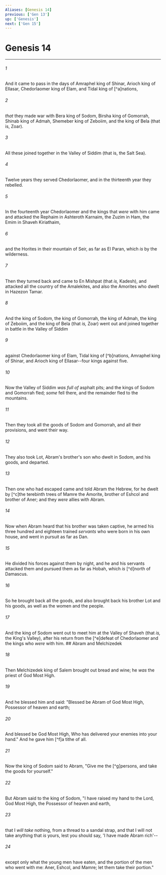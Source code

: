 ```yaml
---
Aliases: [Genesis 14]
previous: ['Gen 13']
up: ['Genesis']
next: ['Gen 15']
---
```

# Genesis 14

***


###### 1 
And it came to pass in the days of Amraphel king of Shinar, Arioch king of Ellasar, Chedorlaomer king of Elam, and Tidal king of [^a]nations, 

###### 2 
_that_ they made war with Bera king of Sodom, Birsha king of Gomorrah, Shinab king of Admah, Shemeber king of Zeboiim, and the king of Bela (that is, Zoar). 

###### 3 
All these joined together in the Valley of Siddim (that is, the Salt Sea). 

###### 4 
Twelve years they served Chedorlaomer, and in the thirteenth year they rebelled. 

###### 5 
In the fourteenth year Chedorlaomer and the kings that _were_ with him came and attacked the Rephaim in Ashteroth Karnaim, the Zuzim in Ham, the Emim in Shaveh Kiriathaim, 

###### 6 
and the Horites in their mountain of Seir, as far as El Paran, which _is_ by the wilderness. 

###### 7 
Then they turned back and came to En Mishpat (that _is,_ Kadesh), and attacked all the country of the Amalekites, and also the Amorites who dwelt in Hazezon Tamar. 

###### 8 
And the king of Sodom, the king of Gomorrah, the king of Admah, the king of Zeboiim, and the king of Bela (that _is,_ Zoar) went out and joined together in battle in the Valley of Siddim 

###### 9 
against Chedorlaomer king of Elam, Tidal king of [^b]nations, Amraphel king of Shinar, and Arioch king of Ellasar--four kings against five. 

###### 10 
Now the Valley of Siddim _was full of_ asphalt pits; and the kings of Sodom and Gomorrah fled; _some_ fell there, and the remainder fled to the mountains. 

###### 11 
Then they took all the goods of Sodom and Gomorrah, and all their provisions, and went their way. 

###### 12 
They also took Lot, Abram's brother's son who dwelt in Sodom, and his goods, and departed. 

###### 13 
Then one who had escaped came and told Abram the Hebrew, for he dwelt by [^c]the terebinth trees of Mamre the Amorite, brother of Eshcol and brother of Aner; and they _were_ allies with Abram. 

###### 14 
Now when Abram heard that his brother was taken captive, he armed his three hundred and eighteen trained _servants_ who were born in his own house, and went in pursuit as far as Dan. 

###### 15 
He divided his forces against them by night, and he and his servants attacked them and pursued them as far as Hobah, which _is_ [^d]north of Damascus. 

###### 16 
So he brought back all the goods, and also brought back his brother Lot and his goods, as well as the women and the people. 

###### 17 
And the king of Sodom went out to meet him at the Valley of Shaveh (that _is,_ the King's Valley), after his return from the [^e]defeat of Chedorlaomer and the kings who _were_ with him. ## Abram and Melchizedek 

###### 18 
Then Melchizedek king of Salem brought out bread and wine; he _was_ the priest of God Most High. 

###### 19 
And he blessed him and said: "Blessed be Abram of God Most High, Possessor of heaven and earth; 

###### 20 
And blessed be God Most High, Who has delivered your enemies into your hand." And he gave him [^f]a tithe of all. 

###### 21 
Now the king of Sodom said to Abram, "Give me the [^g]persons, and take the goods for yourself." 

###### 22 
But Abram said to the king of Sodom, "I have raised my hand to the Lord, God Most High, the Possessor of heaven and earth, 

###### 23 
that I _will take_ nothing, from a thread to a sandal strap, and that I will not take anything that _is_ yours, lest you should say, 'I have made Abram rich'-- 

###### 24 
except only what the young men have eaten, and the portion of the men who went with me: Aner, Eshcol, and Mamre; let them take their portion."
